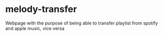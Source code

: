 # melody-transfer
Webpage with the purpose of being able to transfer playlist from spotify and apple music, vice versa
